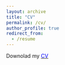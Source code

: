 ```yaml
---
layout: archive
title: "CV"
permalink: /cv/
author_profile: true
redirect_from:
  - /resume
---
```


Downolad my [<span style="color:blue">CV</span>](https://federicabraccioli.github.io/files/BRACCIOLI_CV.pdf)

